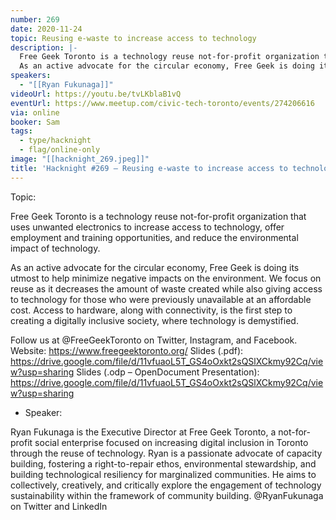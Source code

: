```yaml
---
number: 269
date: 2020-11-24
topic: Reusing e-waste to increase access to technology
description: |-
  Free Geek Toronto is a technology reuse not-for-profit organization that uses unwanted electronics to increase access to technology, offer employment and training opportunities, and reduce the environmental impact of technology.
  As an active advocate for the circular economy, Free Geek is doing its utmost to help minimize negative impacts on the environment. We focus on reuse as it decreases the amount of waste created while also giving access to technology for those who were previously unavailable at an affordable cost. Access to hardware, along with connectivity, is the first step to creating a digitally inclusive society, where technology is demystified.
speakers:
  - "[[Ryan Fukunaga]]"
videoUrl: https://youtu.be/tvLKblaB1vQ
eventUrl: https://www.meetup.com/civic-tech-toronto/events/274206616
via: online
booker: Sam
tags:
  - type/hacknight
  - flag/online-only
image: "[[hacknight_269.jpeg]]"
title: 'Hacknight #269 – Reusing e-waste to increase access to technology'
---
```


Topic:

Free Geek Toronto is a technology reuse not-for-profit organization that uses unwanted electronics to increase access to technology, offer employment and training opportunities, and reduce the environmental impact of technology.

As an active advocate for the circular economy, Free Geek is doing its utmost to help minimize negative impacts on the environment. We focus on reuse as it decreases the amount of waste created while also giving access to technology for those who were previously unavailable at an affordable cost. Access to hardware, along with connectivity, is the first step to creating a digitally inclusive society, where technology is demystified.

Follow us at @FreeGeekToronto on Twitter, Instagram, and Facebook.
Website: https://www.freegeektoronto.org/
Slides (.pdf): https://drive.google.com/file/d/11vfuaoL5T_GS4oOxkt2sQSlXCkmy92Cq/view?usp=sharing
Slides (.odp – OpenDocument Presentation): https://drive.google.com/file/d/11vfuaoL5T_GS4oOxkt2sQSlXCkmy92Cq/view?usp=sharing

+ Speaker:

Ryan Fukunaga is the Executive Director at Free Geek Toronto, a not-for-profit social enterprise focused on increasing digital inclusion in Toronto through the reuse of technology. Ryan is a passionate advocate of capacity building, fostering a right-to-repair ethos, environmental stewardship, and building technological resiliency for marginalized communities. He aims to collectively, creatively, and critically explore the engagement of technology sustainability within the framework of community building. @RyanFukunaga on Twitter and LinkedIn
